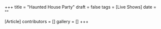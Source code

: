 +++
title = "Haunted House Party"
draft = false
tags = [Live Shows]
date = ""

[Article]
contributors = []
gallery = []
+++